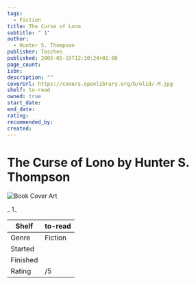 ```yaml
---
tags:
  - Fiction
title: The Curse of Lono
subtitle: " 1"
author:
  - Hunter S. Thompson
publisher: Taschen
published: 2005-05-15T12:10:24+01:00
page_count: 
isbn: 
description: ""
coverUrl: https://covers.openlibrary.org/b/olid/-M.jpg
shelf: to-read
owned: true
start_date: 
end_date: 
rating: 
recommended_by: 
created: 
---
```


# The Curse of Lono by Hunter S. Thompson

![Book Cover Art](https://covers.openlibrary.org/b/olid/-M.jpg)

_ 1_

| Shelf | to-read |
| --- | --- |
| Genre | Fiction |
| Started |  |
| Finished |  |
| Rating | /5 |

